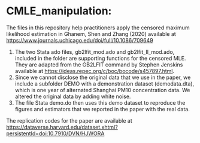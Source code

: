 # CMLE_manipulation: 
The files in this repository help practitioners apply the censored maximum likelihood estimation in Ghanem, Shen and Zhang (2020) available at https://www.journals.uchicago.edu/doi/full/10.1086/709649

1.	The two Stata ado files, gb2lfit_mod.ado and gb2lfit_II_mod.ado, included in the folder are supporting functions for the censored MLE.  They are adapted from the GB2LFIT command by Stephen Jenskins available at https://ideas.repec.org/c/boc/bocode/s457897.html. 
2.	Since we cannot disclose the original data that we use in the paper, we include a subfolder DEMO with a demonstration dataset (demodata.dta), which is one year of alternated Shanghai PM10 concentration data. We altered the original data by adding white noise. 
3.	The file Stata demo.do then uses this demo dataset to reproduce the figures and estimators that we reported in the paper with the real data.

The replication codes for the paper are available at https://dataverse.harvard.edu/dataset.xhtml?persistentId=doi:10.7910/DVN/HJWORA
